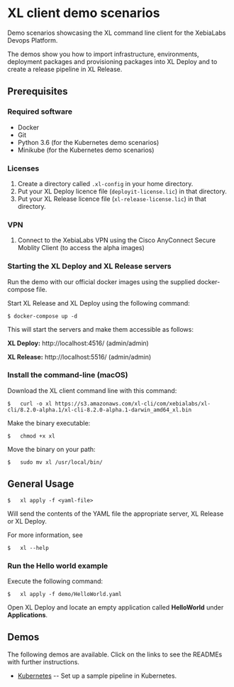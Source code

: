 # XL client demo scenarios

Demo scenarios showcasing the XL command line client for the XebiaLabs Devops Platform.

The demos show you how to import infrastructure, environments, deployment packages and provisioning packages into XL Deploy and to create a release pipeline in XL Release.

## Prerequisites

### Required software

 * Docker
 * Git
 * Python 3.6 (for the Kubernetes demo scenarios)
 * Minikube (for the Kubernetes demo scenarios)


### Licenses

1. Create a directory called `.xl-config` in your home directory.
2. Put your XL Deploy licence file (`deployit-license.lic`) in that directory.
3. Put your XL Release licence file (`xl-release-license.lic`) in that directory.

### VPN

1. Connect to the XebiaLabs VPN using the Cisco AnyConnect Secure Moblity Client (to access the alpha images)

### Starting the XL Deploy and XL Release servers

Run the demo with our official docker images using the supplied docker-compose file.

Start XL Release and XL Deploy using the following command:

```
$ docker-compose up -d
```

This will start the servers and make them accessible as follows:

**XL Deploy:** http://localhost:4516/ (admin/admin)

**XL Release:** http://localhost:5516/ (admin/admin)


### Install the command-line (macOS)

Download the XL client command line with this command:

```
$	curl -o xl https://s3.amazonaws.com/xl-cli/com/xebialabs/xl-cli/8.2.0-alpha.1/xl-cli-8.2.0-alpha.1-darwin_amd64_xl.bin
```

Make the binary executable:

```
$	chmod +x xl
```

Move the binary on your path:

```
$	sudo mv xl /usr/local/bin/
```

## General Usage

```
$	xl apply -f <yaml-file>
```

Will send the contents of the YAML file the appropriate server, XL Release or XL Deploy.

For more information, see

```
$	xl --help
```

### Run the Hello world example

Execute the following command:

```
$	xl apply -f demo/HelloWorld.yaml
```

Open XL Deploy and locate an empty application called **HelloWorld** under **Applications**.


## Demos

The following demos are available. Click on the links to see the READMEs with further instructions.

* [Kubernetes](demo/k8s/) -- Set up a sample pipeline in Kubernetes.
